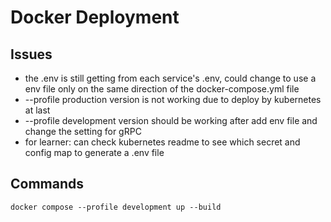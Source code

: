 # Docker Deployment

## Issues
- the .env is still getting from each service's .env, could change to use a env file only on the same direction of the docker-compose.yml file
- --profile production version is not working due to deploy by kubernetes at last
- --profile development version should be working after add env file and change the setting for gRPC
- for learner: can check kubernetes readme to see which secret and config map to generate a .env file

## Commands
```shell
docker compose --profile development up --build
```